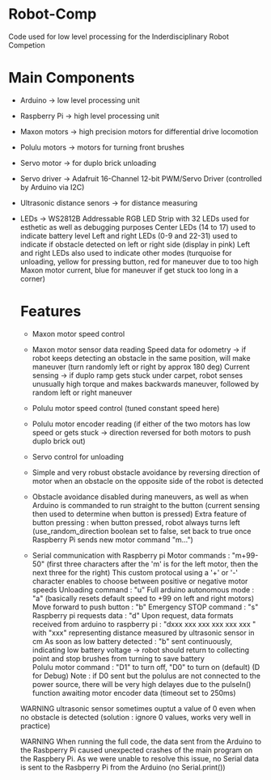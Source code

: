 # Robot-Comp
Code used for low level processing for the Inderdisciplinary Robot Competion

# Main Components
- Arduino -> low level processing unit
- Raspberry Pi -> high level processing unit
- Maxon motors -> high precision motors for differential drive locomotion 
- Polulu motors -> motors for turning front brushes
- Servo motor -> for duplo brick unloading
- Servo driver -> Adafruit 16-Channel 12-bit PWM/Servo Driver (controlled by Arduino via I2C)
- Ultrasonic distance senors -> for distance measuring
- LEDs -> WS2812B Addressable RGB LED Strip with 32 LEDs used for esthetic as well as debugging purposes
    Center LEDs (14 to 17) used to indicate battery level
    Left and right LEDs (0-9 and 22-31) used to indicate if obstacle detected on left or right side (display in pink)
        Left and right LEDs also used to indicate other modes (turquoise for unloading, yellow for pressing button, 
            red for maneuver due to too high Maxon motor current, blue for maneuver if get stuck too long in a corner)

  # Features
  - Maxon motor speed control
  - Maxon motor sensor data reading 
        Speed data for odometry -> if robot keeps detecting an obstacle in the same position, will make maneuver (turn randomly left or right by approx 180 deg)
        Current sensing -> if duplo ramp gets stuck under carpet, robot senses unusually high torque and makes backwards maneuver, followed by random left or right maneuver
  - Polulu motor speed control (tuned constant speed here)
  - Polulu motor encoder reading (if either of the two motors has low speed or gets stuck -> direction reversed for both motors to push duplo brick out)
  - Servo control for unloading
  - Simple and very robust obstacle avoidance by reversing direction of motor when an obstacle on the opposite side of the robot is detected
  - Obstacle avoidance disabled during maneuvers, as well as when Arduino is commanded to run straight to the button (current sensing then used to determine when button is pressed)
      Extra feature of button pressing : when button pressed, robot always turns left (use_random_direction boolean set to false, set back to true once Raspberry Pi sends new motor command "m...") 


  - Serial communication with Raspberry pi
    Motor commands : "m+99-50" (first three characters after the 'm' is for the left motor, then the next three for the right)
        This custom protocal using a '+' or '-' character enables to choose between positive or negative motor speeds
    Unloading command : "u"
    Full arduino autonomous mode : "a" (basically resets default speed to +99 on left and right motors)
    Move forward to push button : "b"
    Emergency STOP command : "s"
    Raspberry pi requests data : "d"
        Upon request, data formats received from arduino to raspberry pi :
            "dxxx xxx xxx xxx xxx xxx " with "xxx" representing distance measured by ultrasonic sensor in cm 
        As soon as low battery detected : "b" sent continuously, indicating low battery voltage -> robot should return to collecting point and stop brushes from turning to save battery      
    Polulu motor command : "D1" to turn off, "D0" to turn on (default) (D for Debug)
        Note : if D0 sent but the polulus are not connected to the power source, there will be very high delayes due to the pulseIn() function awaiting motor encoder data (timeout set to 250ms)


  WARNING ultrasonic sensor sometimes ouptut a value of 0 even when no obstacle is detected
    (solution : ignore 0 values, works very well in practice)

  WARNING When running the full code, the data sent from the Arduino to the Rasbperry Pi caused unexpected crashes of the main program on the Raspbery Pi.
      As we were unable to resolve this issue, no Serial data is sent to the Rasbperry Pi from the Arduino (no Serial.print())
